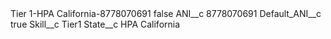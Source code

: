 <?xml version="1.0" encoding="UTF-8"?>
<CustomMetadata xmlns="http://soap.sforce.com/2006/04/metadata" xmlns:xsi="http://www.w3.org/2001/XMLSchema-instance" xmlns:xsd="http://www.w3.org/2001/XMLSchema">
    <label>Tier 1-HPA California-8778070691</label>
    <protected>false</protected>
    <values>
        <field>ANI__c</field>
        <value xsi:type="xsd:string">8778070691</value>
    </values>
    <values>
        <field>Default_ANI__c</field>
        <value xsi:type="xsd:boolean">true</value>
    </values>
    <values>
        <field>Skill__c</field>
        <value xsi:type="xsd:string">Tier1</value>
    </values>
    <values>
        <field>State__c</field>
        <value xsi:type="xsd:string">HPA California</value>
    </values>
</CustomMetadata>
